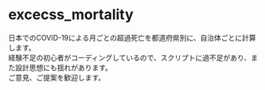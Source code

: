 # excecss_mortality
日本でのCOVID-19による月ごとの超過死亡を都道府県別に、自治体ごとに計算します。  
経験不足の初心者がコーディングしているので、スクリプトに過不足があり、また設計思想にも揺れがあります。  
ご意見、ご提案を歓迎します。
